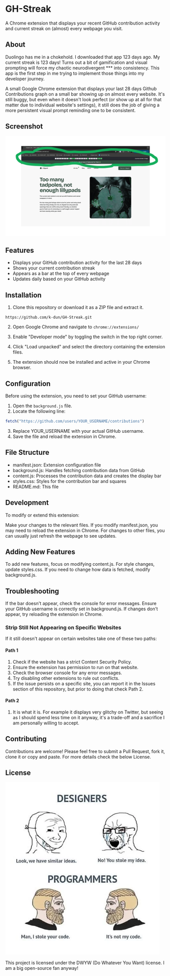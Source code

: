 # GH-Streak

A Chrome extension that displays your recent GitHub contribution activity and current streak on (almost) every webpage you visit.

## About

Duolingo has me in a chokehold. I downloaded that app 123 days ago. My current streak is 123 days!
Turns out a bit of gamification and visual prompting will force my chaotic neurodivergent *** into consistency. This app is the first step in me trying to implement those things into my developer journey. 

A small Google Chrome extension that displays your last 28 days Github Contributions graph on a small bar showing up on almost every website. It's still buggy, but even when it doesn't look perfect (or show up at all for that matter due to individual website's settings), it still does the job of giving a more persistent visual prompt reminding one to be consistent.

## Screenshot

![Screenshot of the extension visible clearly on a website.](gh-streak-screenshot.png)

## Features

- Displays your GitHub contribution activity for the last 28 days
- Shows your current contribution streak
- Appears as a bar at the top of every webpage
- Updates daily based on your GitHub activity

## Installation

1. Clone this repository or download it as a ZIP file and extract it.

```
https://github.com/k-dun/GH-Streak.git
```

2. Open Google Chrome and navigate to `chrome://extensions/`

3. Enable "Developer mode" by toggling the switch in the top right corner.

4. Click "Load unpacked" and select the directory containing the extension files.

5. The extension should now be installed and active in your Chrome browser.

## Configuration

Before using the extension, you need to set your GitHub username:

1. Open the `background.js` file.
2. Locate the following line:

```javascript
fetch("https://github.com/users/YOUR_USERNAME/contributions")
```

3. Replace YOUR_USERNAME with your actual GitHub username.
4. Save the file and reload the extension in Chrome.

## File Structure

- manifest.json: Extension configuration file
- background.js: Handles fetching contribution data from GitHub
- content.js: Processes the contribution data and creates the display bar
- styles.css: Styles for the contribution bar and squares
- README.md: This file

## Development

To modify or extend this extension:

Make your changes to the relevant files.
If you modify manifest.json, you may need to reload the extension in Chrome.
For changes to other files, you can usually just refresh the webpage to see updates.

## Adding New Features

To add new features, focus on modifying content.js.
For style changes, update styles.css.
If you need to change how data is fetched, modify background.js.

## Troubleshooting

If the bar doesn't appear, check the console for error messages.
Ensure your GitHub username is correctly set in background.js.
If changes don't appear, try reloading the extension in Chrome.

### Strip Still Not Appearing on Specific Websites

If it still doesn't appear on certain websites take one of these two paths:

#### Path 1

1. Check if the website has a strict Content Security Policy.
2. Ensure the extension has permission to run on that website.
3. Check the browser console for any error messages.
4. Try disabling other extensions to rule out conflicts.
5. If the issue persists on a specific site, you can report it in the Issues section of this repository, but prior to doing that check Path 2.

#### Path 2

1. It is what it is. For example it displays very glitchy on Twitter, but seeing as I should spend less time on it anyway, it's a trade-off and a sacrifice I am personally willing to accept.

## Contributing

Contributions are welcome! Please feel free to submit a Pull Request, fork it, clone it or copy and paste. For more details check the below License.

## License

![Image of the designer v coder meme reflecting their ownership values.](license.png)

This project is licensed under the DWYW (Do Whatever You Want) license. I am a big open-source fan anyway!